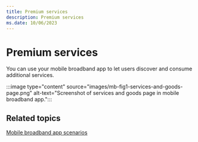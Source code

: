 ```yaml
---
title: Premium services
description: Premium services
ms.date: 10/06/2023
---
```


# Premium services

You can use your mobile broadband app to let users discover and consume additional services.

:::image type="content" source="images/mb-fig1-services-and-goods-page.png" alt-text="Screenshot of services and goods page in mobile broadband app.":::

## <span id="related_topics"></span>Related topics

[Mobile broadband app scenarios](./account-management.md)
